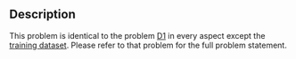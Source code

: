 ## Description

<div><p>This problem is identical to the problem <a href="https://codeforces.com/contest/1357/problem/D1">D1</a> in every aspect except the <a href="https://assets.codeforces.com/rounds/1357/training_data5.json">training dataset</a>. Please refer to that problem for the full problem statement.</p></div>
